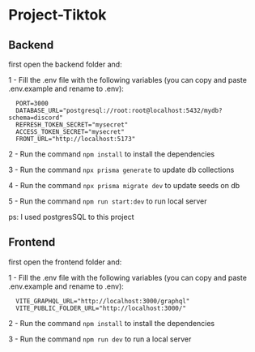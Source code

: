 # Project-Tiktok

## Backend


first open the backend folder and:

1 - Fill the .env file with the following variables (you can copy and paste .env.example and rename to .env):
```dotenv
  PORT=3000
  DATABASE_URL="postgresql://root:root@localhost:5432/mydb?schema=discord"
  REFRESH_TOKEN_SECRET="mysecret"
  ACCESS_TOKEN_SECRET="mysecret"
  FRONT_URL="http://localhost:5173"
```
2 - Run the command ```npm install``` to install the dependencies

3 - Run the command ```npx prisma generate``` to update db collections

4 - Run the command ```npx prisma migrate dev``` to update seeds on db

5 - Run the command ```npm run start:dev``` to run local server

ps: I used postgresSQL to this project


## Frontend

first open the frontend folder and: 

1 - Fill the .env file with the following variables (you can copy and paste .env.example and rename to .env):
```dotenv
  VITE_GRAPHQL_URL="http://localhost:3000/graphql"
  VITE_PUBLIC_FOLDER_URL="http://localhost:3000/"
```

2 - Run the command ```npm install``` to install the dependencies

3 - Run the command ```npm run dev``` to run a local server
